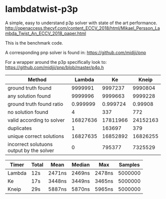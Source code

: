 # lambdatwist-p3p 
A simple, easy to understand p3p solver with state of the art performance.
http://openaccess.thecvf.com/content_ECCV_2018/html/Mikael_Persson_Lambda_Twist_An_ECCV_2018_paper.html


This is the benchmark code. 

A corresponding pnp solver is found in:
https://github.com/midjji/pnp

For a wrapper around the p3p specifically look to:
https://github.com/midjji/pnp/blob/master/p4p.h

 
 |  Method                                   | Lambda   | Ke       | Kneip    |
 |-------------------------------------------|----------|----------|----------|
 |  ground truth found                       | 9999991  | 9997237  | 9990804  |
 |  any solution found                       | 9999996  | 9999663  | 9999228  |
 |  ground truth found ratio                 | 0.999999 | 0.999724 | 0.99908  |
 |  no solution found                        | 4        | 337      | 772      |
 |  valid according to solver                | 16827636 | 17811966 | 24152163 |
 |  duplicates                               | 1        | 163697   | 379      |
 |  unique correct solutions                 | 16827635 | 16852892 | 16826255 |
 |  incorrect solutuons output by the solver | 0        | 795377   | 7325529  |

 

| Timer   | Total   | Mean    | Median  | Max     | Samples |
|---------|---------|---------|---------|---------|---------|
| Lambda  | 12s     | 2471ns  | 2469ns  | 2478ns  | 5000000 |
| Ke      | 17s     | 3448ns  | 3449ns  | 3465ns  | 5000000 | 
| Kneip   | 29s     | 5887ns  | 5870ns  | 5965ns  | 5000000 |

